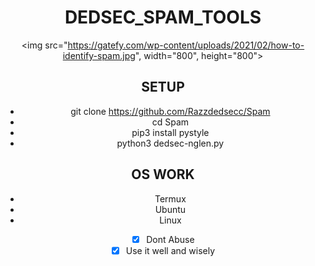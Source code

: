 
<div align="center">

# DEDSEC_SPAM_TOOLS
<img src="https://gatefy.com/wp-content/uploads/2021/02/how-to-identify-spam.jpg", width="800", height="800">

## SETUP
* git clone https://github.com/Razzdedsecc/Spam
* cd Spam
* pip3 install pystyle
* python3 dedsec-nglen.py

 ## OS WORK
 * Termux
 * Ubuntu
 * Linux

- [x] Dont Abuse
- [x] Use it well and wisely 
